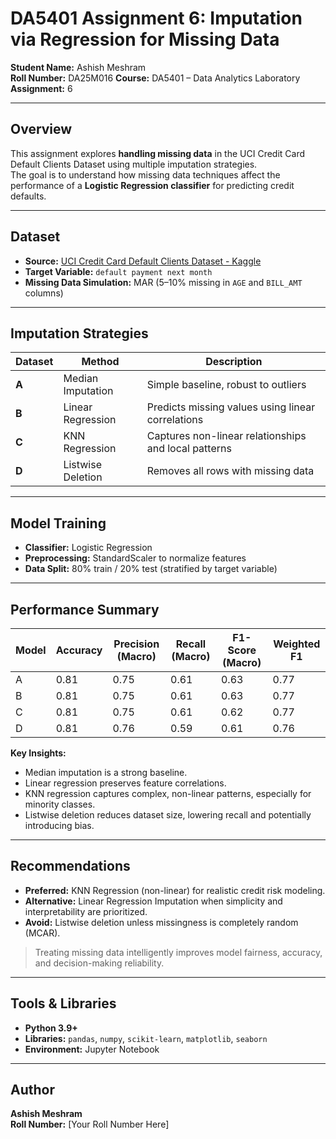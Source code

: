 # DA5401 Assignment 6: Imputation via Regression for Missing Data

**Student Name:** Ashish Meshram  
**Roll Number:** DA25M016
**Course:** DA5401 – Data Analytics Laboratory
**Assignment:** 6  

---

## Overview
This assignment explores **handling missing data** in the UCI Credit Card Default Clients Dataset using multiple imputation strategies.  
The goal is to understand how missing data techniques affect the performance of a **Logistic Regression classifier** for predicting credit defaults.

---

## Dataset
- **Source:** [UCI Credit Card Default Clients Dataset - Kaggle](https://www.kaggle.com/datasets/uciml/default-of-credit-card-clients-dataset)  
- **Target Variable:** `default payment next month`  
- **Missing Data Simulation:** MAR (5–10% missing in `AGE` and `BILL_AMT` columns)

---

## Imputation Strategies
| Dataset | Method | Description |
|---------|--------|-------------|
| **A** | Median Imputation | Simple baseline, robust to outliers |
| **B** | Linear Regression | Predicts missing values using linear correlations |
| **C** | KNN Regression | Captures non-linear relationships and local patterns |
| **D** | Listwise Deletion | Removes all rows with missing data |

---

## Model Training
- **Classifier:** Logistic Regression  
- **Preprocessing:** StandardScaler to normalize features  
- **Data Split:** 80% train / 20% test (stratified by target variable)

---

## Performance Summary

| Model | Accuracy | Precision (Macro) | Recall (Macro) | F1-Score (Macro) | Weighted F1 |
|-------|----------|------------------|----------------|-----------------|-------------|
| A     | 0.81     | 0.75             | 0.61           | 0.63            | 0.77        |
| B     | 0.81     | 0.75             | 0.61           | 0.63            | 0.77        |
| C     | 0.81     | 0.75             | 0.61           | 0.62            | 0.77        |
| D     | 0.81     | 0.76             | 0.59           | 0.61            | 0.76        |

**Key Insights:**  
- Median imputation is a strong baseline.  
- Linear regression preserves feature correlations.  
- KNN regression captures complex, non-linear patterns, especially for minority classes.  
- Listwise deletion reduces dataset size, lowering recall and potentially introducing bias.

---

## Recommendations
- **Preferred:** KNN Regression (non-linear) for realistic credit risk modeling.  
- **Alternative:** Linear Regression Imputation when simplicity and interpretability are prioritized.  
- **Avoid:** Listwise deletion unless missingness is completely random (MCAR).  

> Treating missing data intelligently improves model fairness, accuracy, and decision-making reliability.

---

## Tools & Libraries
- **Python 3.9+**  
- **Libraries:** `pandas`, `numpy`, `scikit-learn`, `matplotlib`, `seaborn`  
- **Environment:** Jupyter Notebook  

---

## Author
**Ashish Meshram**  
**Roll Number:** [Your Roll Number Here]  
